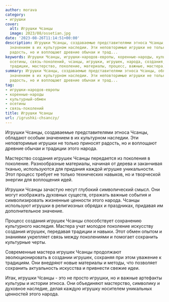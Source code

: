 ```yaml
---
author: morava
category:
- игрушки
cover:
  alt: Игрушки Чсанцы
  image: 2023/08/ossetian.jpg
date: '2023-08-26T11:14:51+00:00'
description: Игрушки Чсанцы, создаваемые представителями этноса Чсанцы, обладают особым
  значением в их культурном наследии. Эти неповторимые игрушки не только приносят
  радость, но и воплощают древние обычаи и трад...
keywords: Игрушки Чсанцы, игрушки-народов-европы, коренные-народы, культурный-обмен,
  осетины, связь-поколений, чсанцы, игрушки, игрушек, народа, создания, этноса, только,
  традиции, мастерство, поколение, материалы, процесс, важные, мастера, сохранить
summary: Игрушки Чсанцы, создаваемые представителями этноса Чсанцы, обладают особым
  значением в их культурном наследии. Эти неповторимые игрушки не только приносят
  радость, но и воплощают древние обычаи и трад...
tag:
- игрушки-народов-европы
- коренные-народы
- культурный-обмен
- осетины
- связь-поколений
title: Игрушки Чсанцы
url: /igrushki-chsanczy/
---
```


Игрушки Чсанцы, создаваемые представителями этноса Чсанцы, обладают особым значением в их культурном наследии. Эти неповторимые игрушки не только приносят радость, но и воплощают древние обычаи и традиции этого народа.

Мастерство создания игрушек Чсанцы передается из поколения в поколение. Разнообразные материалы, начиная от дерева и заканчивая тканью, используются для придания каждой игрушке уникальности. Этот процесс требует не только технических навыков, но и творческой энергии для воплощения идей.

Игрушки Чсанцы зачастую несут глубокий символический смысл. Они могут изображать духовных существ, отражать важные события и символизировать жизненные ценности этого народа. Чсанцы используют игрушки в религиозных обрядах и праздниках, придавая им дополнительное значение.

Процесс создания игрушек Чсанцы способствует сохранению культурного наследия. Мастера учат молодое поколение искусству создания игрушек, передавая традиции и навыки. Этот обмен опытом и знаниями укрепляет связь между поколениями и помогает сохранить культурные черты.

Современные мастера игрушек Чсанцы продолжают эволюционировать в создании игрушек, сохраняя при этом уважение к традициям. Они внедряют новые материалы и методы, что позволяет сохранить актуальность искусства и привнести свежие идеи.

Итак, игрушки Чсанцы \- это не просто игрушки, но и важные артефакты культуры и истории этноса. Они объединяют мастерство, символику и духовное наследие, делая каждую игрушку носителем уникальных ценностей этого народа.